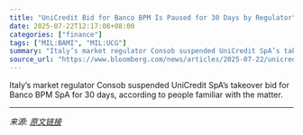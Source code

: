 ```yaml
---
title: "UniCredit Bid for Banco BPM Is Paused for 30 Days by Regulator"
date: 2025-07-22T12:17:08+08:00
categories: ["finance"]
tags: ["MIL:BAMI", "MIL:UCG"]
summary: "Italy’s market regulator Consob suspended UniCredit SpA’s takeover bid for Banco BPM SpA for 30 days, according to people familiar with the matter."
source_url: "https://www.bloomberg.com/news/articles/2025-07-22/unicredit-bid-for-banco-bpm-is-paused-for-30-days-by-regulator"
---
```


Italy’s market regulator Consob suspended UniCredit SpA’s takeover bid for Banco BPM SpA for 30 days, according to people familiar with the matter.

---

*来源: [原文链接](https://www.bloomberg.com/news/articles/2025-07-22/unicredit-bid-for-banco-bpm-is-paused-for-30-days-by-regulator)*
